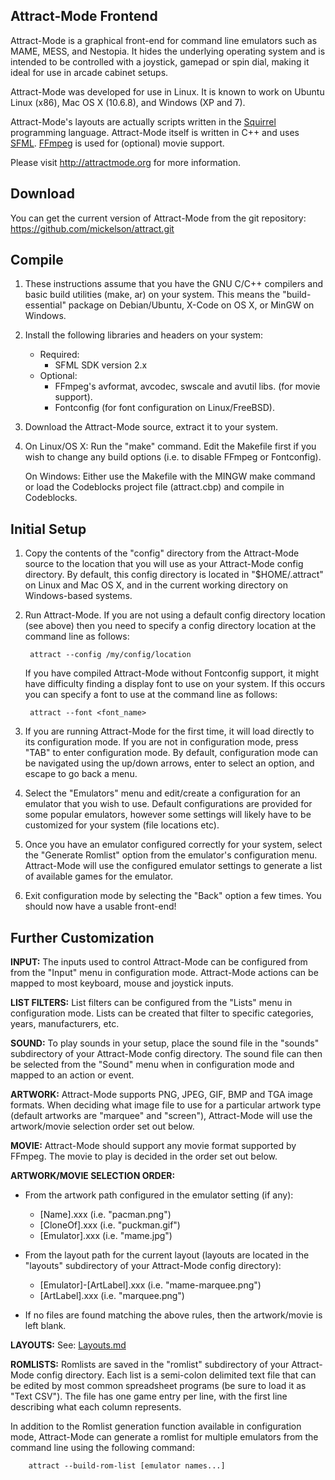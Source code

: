 Attract-Mode Frontend
---------------------

Attract-Mode is a graphical front-end for command line emulators such 
as MAME, MESS, and Nestopia.  It hides the underlying operating system and 
is intended to be controlled with a joystick, gamepad or spin dial, making 
it ideal for use in arcade cabinet setups.

Attract-Mode was developed for use in Linux.  It is known to work on Ubuntu 
Linux (x86), Mac OS X (10.6.8), and Windows (XP and 7).

Attract-Mode's layouts are actually scripts written in the [Squirrel][]
programming language. Attract-Mode itself is written in C++ and uses
[SFML][].  [FFmpeg][] is used for (optional) movie support.

Please visit <http://attractmode.org> for more information.

Download 
--------

You can get the current version of Attract-Mode from the git 
repository: <https://github.com/mickelson/attract.git>

Compile
-------

1. These instructions assume that you have the GNU C/C++ compilers and 
basic build utilities (make, ar) on your system.  This means the "build-
essential" package on Debian/Ubuntu, X-Code on OS X, or MinGW on Windows. 

2. Install the following libraries and headers on your system:
   * Required:
      - SFML SDK version 2.x 
   * Optional:
      - FFmpeg's avformat, avcodec, swscale and avutil libs.
     	(for movie support).
      - Fontconfig (for font configuration on Linux/FreeBSD).

3. Download the Attract-Mode source, extract it to your system.

4. On Linux/OS X: Run the "make" command.  Edit the Makefile first if you 
wish to change any build options  (i.e. to disable FFmpeg or Fontconfig).  

	On Windows: Either use the Makefile with the MINGW make command or load
the Codeblocks project file (attract.cbp) and compile in Codeblocks.

Initial Setup
-------------

1. Copy the contents of the "config" directory from the Attract-Mode 
source to the location that you will use as your Attract-Mode config
directory.  By default, this config directory is located in "$HOME/.attract" 
on Linux and Mac OS X, and in the current working directory on Windows-based
systems.

2. Run Attract-Mode.  If you are not using a default config directory
location (see above) then you need to specify a config directory location at
the command line as follows:

		attract --config /my/config/location

	If you have compiled Attract-Mode without Fontconfig support, it might
have difficulty finding a display font to use on your system.  If this
occurs you can specify a font to use at the command line as follows: 

		attract --font <font_name>

3. If you are running Attract-Mode for the first time, it will load directly 
to its configuration mode.  If you are not in configuration mode, press "TAB" 
to enter configuration mode.  By default, configuration mode can be navigated
using the up/down arrows, enter to select an option, and escape to go back a 
menu.

4. Select the "Emulators" menu and edit/create a configuration for an 
emulator that you wish to use.  Default configurations are provided for some 
popular emulators, however some settings will likely have to be customized 
for your system (file locations etc).

5. Once you have an emulator configured correctly for your system, select 
the "Generate Romlist" option from the emulator's configuration menu.  
Attract-Mode will use the configured emulator settings to generate a list of 
available games for the emulator.

6.  Exit configuration mode by selecting the "Back" option a few times. 
You should now have a usable front-end!

Further Customization
---------------------

**INPUT:** The inputs used to control Attract-Mode can be configured from
from the "Input" menu in configuration mode.  Attract-Mode actions can be
mapped to most keyboard, mouse and joystick inputs.

**LIST FILTERS:** List filters can be configured from the "Lists" menu 
in configuration mode. Lists can be created that filter to specific 
categories, years, manufacturers, etc.

**SOUND:** To play sounds in your setup, place the sound file in the "sounds" 
subdirectory of your Attract-Mode config directory.  The sound file can 
then be selected from the "Sound" menu when in configuration mode and mapped
to an action or event.

**ARTWORK:** Attract-Mode supports PNG, JPEG, GIF, BMP and TGA image formats.
When deciding what image file to use for a particular artwork type
(default artworks are "marquee" and "screen"), Attract-Mode will use the
artwork/movie selection order set out below.

**MOVIE:** Attract-Mode should support any movie format supported by FFmpeg.
The movie to play is decided in the order set out below.

**ARTWORK/MOVIE SELECTION ORDER:**

   * From the artwork path configured in the emulator setting (if any):

      - [Name].xxx  (i.e. "pacman.png")  
      - [CloneOf].xxx  (i.e. "puckman.gif")  
      - [Emulator].xxx (i.e. "mame.jpg")  

   * From the layout path for the current layout (layouts are located in
   the "layouts" subdirectory of your Attract-Mode config directory):

      - [Emulator]-[ArtLabel].xxx  (i.e. "mame-marquee.png")  
      - [ArtLabel].xxx  (i.e. "marquee.png")  

   * If no files are found matching the above rules, then the artwork/movie 
   is left blank.

**LAYOUTS:** See: [Layouts.md][]

**ROMLISTS:** Romlists are saved in the "romlist" subdirectory of your 
Attract-Mode config directory.  Each list is a semi-colon delimited text 
file that can be edited by most common spreadsheet programs (be sure to
load it as "Text CSV").  The file has one game entry per line, with the 
first line describing what each column represents.

In addition to the Romlist generation function available in configuration 
mode, Attract-Mode can generate a romlist for multiple emulators from the 
command line using the following command: 

		attract --build-rom-list [emulator names...]

[Layouts.md]: Layouts.md
[SFML]: http://www.sfml-dev.org
[Squirrel]: http://www.squirrel-lang.org
[FFmpeg]: http://www.ffmpeg.org
